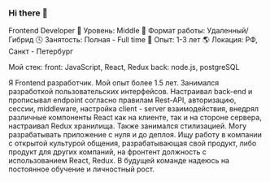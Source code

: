 ### Hi there 👋
                  
Frontend Developer
👤 Уровень: Middle
📌 Формат работы: Удаленный/Гибрид
🕓 Занятость: Полная - Full time
🔆 Опыт: 1-3 лет
🌎 Локация: РФ, Санкт - Петербург

Мой стек: 
front: JavaScript, React, Redux
back: node.js, postgreSQL

Я Frontend разработчик. Мой опыт более 1.5 лет. Занимался разработкой пользовательских интерфейсов. Настраивал back-end и прописывал endpoint согласно правилам Rest-API, авторизацию, сессии, middleware, настройка client - server взаимодействия, внедрял различные компоненты React как на клиенте, так и на стороне сервера, настраивал Redux хранилища. Также занимался стилизацией. Могу разрабатывать приложение с нуля и до деплоя. 
Ищу работу в компании с открытой культурой общения, разрабатывающая свой продукт, либо продукт для других компаний, на фронтент должность с использованием React, Redux. В будущей команде надеюсь на постоянное обучение и личностный рост.


<!--
**Nitghwolf/Nitghwolf** is a ✨ _special_ ✨ repository because its `README.md` (this file) appears on your GitHub profile.

Here are some ideas to get you started:

- 🔭 I’m currently working on ...
- 🌱 I’m currently learning ...
- 👯 I’m looking to collaborate on ...
- 🤔 I’m looking for help with ...
- 💬 Ask me about ...
- 📫 How to reach me: ...
- 😄 Pronouns: ...
- ⚡ Fun fact: ...
-->
